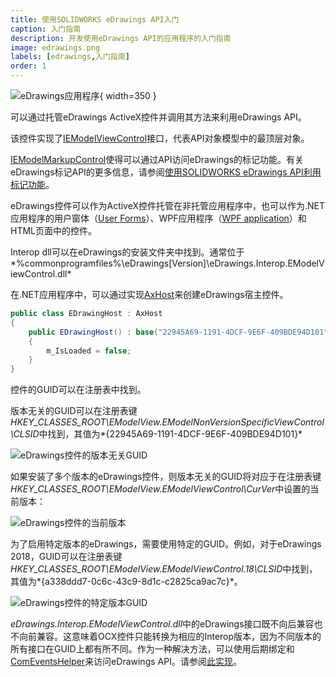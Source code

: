 ```yaml
---
title: 使用SOLIDWORKS eDrawings API入门
caption: 入门指南
description: 开发使用eDrawings API的应用程序的入门指南
image: edrawings.png
labels: [edrawings,入门指南]
order: 1
---
```

![eDrawings应用程序](edrawings.png){ width=350 }

可以通过托管eDrawings ActiveX控件并调用其方法来利用eDrawings API。

该控件实现了[IEModelViewControl](https://help.solidworks.com/2016/english/api/emodelapi/eDrawings.Interop.EModelViewControl~eDrawings.Interop.EModelViewControl.IEModelViewControl.html)接口，代表API对象模型中的最顶层对象。

[IEModelMarkupControl](https://help.solidworks.com/2016/english/api/emodelapi/eDrawings.Interop.EModelMarkupControl~eDrawings.Interop.EModelMarkupControl.IEModelMarkupControl.html)使得可以通过API访问eDrawings的标记功能。有关eDrawings标记API的更多信息，请参阅[使用SOLIDWORKS eDrawings API利用标记功能](/edrawings-api/markup/)。

eDrawings控件可以作为ActiveX控件托管在非托管应用程序中，也可以作为.NET应用程序的用户窗体（[User Forms](winforms)）、WPF应用程序（[WPF application](wpf)）和HTML页面中的控件。

Interop dll可以在eDrawings的安装文件夹中找到。通常位于*%commonprogramfiles%\eDrawings[Version]\eDrawings.Interop.EModelViewControl.dll*

在.NET应用程序中，可以通过实现[AxHost](https://docs.microsoft.com/en-us/dotnet/api/system.windows.forms.axhost)来创建eDrawings宿主控件。

~~~ cs
public class EDrawingHost : AxHost
{
    public EDrawingHost() : base("22945A69-1191-4DCF-9E6F-409BDE94D101")
    {
        m_IsLoaded = false;
    }
}
~~~

控件的GUID可以在注册表中找到。

版本无关的GUID可以在注册表键*HKEY_CLASSES_ROOT\EModelView.EModelNonVersionSpecificViewControl\CLSID*中找到，其值为*{22945A69-1191-4DCF-9E6F-409BDE94D101}*

![eDrawings控件的版本无关GUID](non-version-specific-guid.png)

如果安装了多个版本的eDrawings控件，则版本无关的GUID将对应于在注册表键*HKEY_CLASSES_ROOT\EModelView.EModelViewControl\CurVer*中设置的当前版本：

![eDrawings控件的当前版本](edrawings-control-current-version.png)

为了启用特定版本的eDrawings，需要使用特定的GUID。例如，对于eDrawings 2018，GUID可以在注册表键*HKEY_CLASSES_ROOT\EModelView.EModelViewControl.18\CLSID*中找到，其值为*{a338ddd7-0c6c-43c9-8d1c-c2825ca9ac7c}*。

![eDrawings控件的特定版本GUID](edrawings-2018-specific-version.png)

*eDrawings.Interop.EModelViewControl.dll*中的eDrawings接口既不向后兼容也不向前兼容。这意味着OCX控件只能转换为相应的Interop版本，因为不同版本的所有接口在GUID上都有所不同。作为一种解决方法，可以使用后期绑定和[ComEventsHelper](https://docs.microsoft.com/en-us/dotnet/api/system.runtime.interopservices.comeventshelper?view=netcore-3.1)来访问eDrawings API。请参阅[此实现](https://github.com/xarial/cad-plus/blob/master/src/SwEDrawingsHost/EDrawingsControl.cs)。
